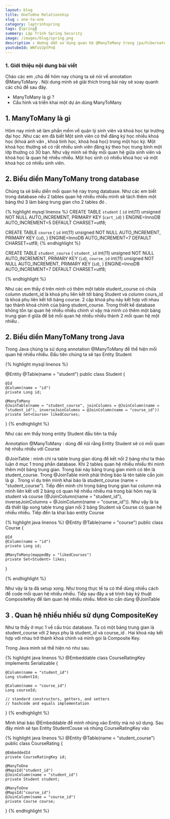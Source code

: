 ```yaml
---
layout: blog
title: OneToOne Relationship
slug : one-to-one
category: laptrinhspring
tags: [spring]
summery: Lập Trình Spring Security
image: /images/blog/spring.png
description : Hướng dẫn sử dụng quan hệ @ManyToMany trong jpa/hibernate
youtubeId: WNfuVJptPnQ
---
```


### **1. Giới thiệu nội dung bài viết**

Chào các em ,chủ đề hôm nay chúng ta sẽ nói về  annotation @ManyToMany  .
Nội dung mình sẽ giải thích trong bài này sẽ xoay quanh các chủ đề sau đây.

- ManyToMany là gì   ?
- Cấu hình và triển khai một dự án dùng ManyToMany

## **1. ManyToMany là gì**

Hôm nay mình sẽ làm phần mềm về quản lý  sinh viên và khoá học tại trường đại học .Như các em đã biết
Một sinh viên có thể đăng ký học nhiều khoá học (khoá anh văn , khoá tinh học, khoá  hoá học) trong một học kỳ.
Một khoá học thường sẽ có rất nhiều sinh viên đăng ký theo học trung bình một lớp thường có 30 bạn.
Như vậy mình sẽ thấy mối quan hệ giữa sinh viên và khoá học là quan hệ nhiều nhiều. Một học sinh có nhiều khoá học và một khoá học có
nhiều sinh viên.

## **2. Biểu diển ManyToMany trong database**
Chúng ta sẽ biểu diển mối quan hệ này trong database. Như các em biết trong database nếu 2 tables quan hệ nhiều nhiều mình sẽ tách thêm
một bảng thứ 3 làm bảng trung gian cho 2 tables đó .

{% highlight mysql  linenos %}
CREATE TABLE `student` (
  `id` int(11) unsigned NOT NULL AUTO_INCREMENT,
  PRIMARY KEY (`cart_id`)
) ENGINE=InnoDB AUTO_INCREMENT=5 DEFAULT CHARSET=utf8;

CREATE TABLE `course` (
  `id` int(11) unsigned NOT NULL AUTO_INCREMENT,
  PRIMARY KEY (`id`),
) ENGINE=InnoDB AUTO_INCREMENT=7 DEFAULT CHARSET=utf8;
{% endhighlight %}

CREATE TABLE `student_course` (
  `student_id` int(11) unsigned NOT NULL AUTO_INCREMENT,
  PRIMARY KEY (`id`),
  `course_id` int(11) unsigned NOT NULL AUTO_INCREMENT,
  PRIMARY KEY (`id`),
) ENGINE=InnoDB AUTO_INCREMENT=7 DEFAULT CHARSET=utf8;

{% endhighlight %}

Như các em thấy ở trên mình có thêm một table student_course có chứa column student_id là khoá phụ liên kết tới bảng Student
và column cours_id là khoá phụ liên kết tới bảng course. 2 cặp khoá phụ này kết hợp với nhau tạo thành khoá chính của bảng student_course.
Trong thiết kế database không tồn tại quan hệ nhiều nhiều chính vì vậy mà mình có thêm một bảng trung gian ở giữa để bẻ mối quan hệ nhiều nhiều
thành 2 mối quan hệ một nhiều .   

## **2. Biểu diển ManyToMany trong Java**

Trong Java chúng ta sử dụng annotation @ManyToMany để thể hiện mối quan hệ nhiều nhiều.
Đầu tiên chúng ta sẽ tạo Entity Student

{% highlight mysql  linenos %}

@Entity
@Table(name = "student")
public class Student {

    @Id
    @Column(name = "id")
    private Long id;

    @ManyToMany
    @JoinTable(name = "student_course", joinColumns = @JoinColumn(name = "student_id"), inverseJoinColumns = @JoinColumn(name = "course_id"))
    private Set<Course> likedCourses;
}
{% endhighlight %}

Như các em thấy trong entity Student đầu tiên ta thấy

Annotation @ManyToMany : dùng để nói rằng Entity Student sẽ có mối quan hệ nhiều nhiều với Course

@JoinTable : mình chỉ ra table trung gian dùng để kết nối 2 bảng như ta thảo luận ở mục 1 trong phần database. Khi 2 tables quan hệ nhiều nhiều
thì mình thêm một bảng trung gian. Trong bài này bảng trung gian mình có tên là student_course. Trong @JoinTable mình phải thông báo là tên table cần join là gì . Trong ví dụ trên mình khai báo là student_course (name = "student_course"). Tiếp đến mình chỉ trong bảng trung gian hai column mà mình liên kết với 2 bảng có quan hệ nhiều nhiều mà trong bài hôm nay là student và course (@JoinColumn(name = "student_id"), inverseJoinColumns = @JoinColumn(name = "course_id")). Như vậy là ta đã thiết lập xong table trung gian nối 2 bảng Student và Course có quan hệ
nhiều nhiều. Tiếp đến ta khai báo entity Course

{% highlight java  linenos %}
@Entity
@Table(name = "course")
public class Course {

    @Id
    @Column(name = "id")
    private Long id;

    @ManyToMany(mappedBy = "likedCourses")
    private Set<Student> likes;
}

{% endhighlight %}

Như vậy là ta đã setup xong. Như trong thực tế ta có thể dùng nhiều cách để code mối quan hệ nhiều nhiều. Tiếp sau đây a sẽ trình bày kỷ
thuật CompositeKey để làm quan hệ nhiều nhiều. Mình ko cần dùng @JoinTable

## **3 . Quan hệ nhiều nhiều sử dụng CompositeKey**

Như ta thấy ở mục 1 về cấu trúc database. Ta có một bảng trung gian là student_course với 2 keys phụ là student_id và course_id . Hai khoá này kết hợp với nhau trở thành khoá chính và mình gọi là Composite Key.

Trong Java mình sẽ thể hiện nó như sau.

{% highlight java  linenos %}
@Embeddable
class CourseRatingKey implements Serializable {

    @Column(name = "student_id")
    Long studentId;

    @Column(name = "course_id")
    Long courseId;

    // standard constructors, getters, and setters
    // hashcode and equals implementation
}
{% endhighlight %}

Mình khai báo @Embeddable để mình nhúng vào Entity mà nó sử dụng. Sau đây mình sẽ tạo Entity
StudentCouse và nhúng CourseRatingKey vào

{% highlight java  linenos %}
@Entity
@Table(name = "student_course")
public class CourseRating {

    @EmbeddedId
    private CourseRatingKey id;

    @ManyToOne
    @MapsId("student_id")
    @JoinColumn(name = "student_id")
    private Student student;

    @ManyToOne
    @MapsId("course_id")
    @JoinColumn(name = "course_id")
    private Course course;
}
{% endhighlight %}
